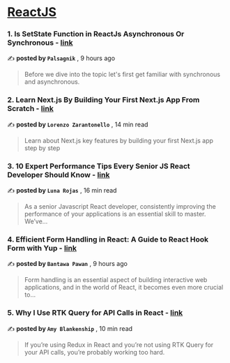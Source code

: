 
<h1><a href=https://medium.com/tag/reactjs/recommended target="_blank" rel="noopener noreferrer">ReactJS</a></h1>
<h3>1. Is SetState Function in ReactJs Asynchronous Or Synchronous - <a href=https://medium.com/@palsagnik2001?source=tag_recommended_feed---------0-84----------reactjs----------54f7b044_67f8_430a_9b1b_2948055ef241------- target="_blank" rel="noopener noreferrer">link</a></h3>

✍️ **posted by `Palsagnik`** <date> , 9 hours ago</date>

<blockquote>Before we dive into the topic let's first get familiar with synchronous and asynchronous.</blockquote>

<h3>2. Learn Next.js By Building Your First Next.js App From Scratch - <a href=https://medium.com/@lorenzozar?source=tag_recommended_feed---------1-107----------reactjs----------54f7b044_67f8_430a_9b1b_2948055ef241------- target="_blank" rel="noopener noreferrer">link</a></h3>

✍️ **posted by `Lorenzo Zarantonello`** <date> , 14 min read</date>

<blockquote>Learn about Next.js key features by building your first Next.js app step by step</blockquote>

<h3>3. 10 Expert Performance Tips Every Senior JS React Developer Should Know - <a href=https://medium.com/@Luna-Rojas?source=tag_recommended_feed---------2-85----------reactjs----------54f7b044_67f8_430a_9b1b_2948055ef241------- target="_blank" rel="noopener noreferrer">link</a></h3>

✍️ **posted by `Luna Rojas`** <date> , 16 min read</date>

<blockquote>As a senior Javascript React developer, consistently improving the performance of your applications is an essential skill to master. We’ve…</blockquote>

<h3>4. Efficient Form Handling in React: A Guide to React Hook Form with Yup - <a href=https://medium.com/@rahunn3?source=tag_recommended_feed---------3-84----------reactjs----------54f7b044_67f8_430a_9b1b_2948055ef241------- target="_blank" rel="noopener noreferrer">link</a></h3>

✍️ **posted by `Bantawa Pawan`** <date> , 9 hours ago</date>

<blockquote>Form handling is an essential aspect of building interactive web applications, and in the world of React, it becomes even more crucial to…</blockquote>

<h3>5. Why I Use RTK Query for API Calls in React - <a href=https://medium.com/@amy-blankenship?source=tag_recommended_feed---------4-107----------reactjs----------54f7b044_67f8_430a_9b1b_2948055ef241------- target="_blank" rel="noopener noreferrer">link</a></h3>

✍️ **posted by `Amy Blankenship`** <date> , 10 min read</date>

<blockquote>If you’re using Redux in React and you’re not using RTK Query for your API calls, you’re probably working too hard.</blockquote>

